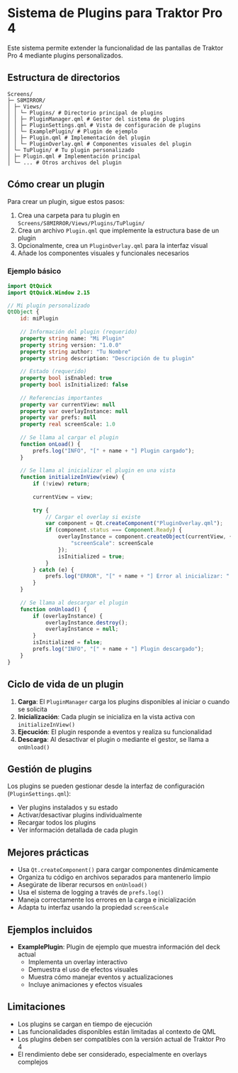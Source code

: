 # Sistema de Plugins para Traktor Pro 4

Este sistema permite extender la funcionalidad de las pantallas de Traktor Pro 4 mediante plugins personalizados.

## Estructura de directorios

```
Screens/
├─ S8MIRROR/
│ ├─ Views/
│ │ └─ Plugins/ # Directorio principal de plugins
│ │ ├─ PluginManager.qml # Gestor del sistema de plugins
│ │ ├─ PluginSettings.qml # Vista de configuración de plugins
│ │ └─ ExamplePlugin/ # Plugin de ejemplo
│ │ ├─ Plugin.qml # Implementación del plugin
│ │ └─ PluginOverlay.qml # Componentes visuales del plugin
│ └─ TuPlugin/ # Tu plugin personalizado
│ ├─ Plugin.qml # Implementación principal
│ └─ ... # Otros archivos del plugin
```

## Cómo crear un plugin

Para crear un plugin, sigue estos pasos:

1. Crea una carpeta para tu plugin en `Screens/S8MIRROR/Views/Plugins/TuPlugin/`
2. Crea un archivo `Plugin.qml` que implemente la estructura base de un plugin
3. Opcionalmente, crea un `PluginOverlay.qml` para la interfaz visual
4. Añade los componentes visuales y funcionales necesarios

### Ejemplo básico

```qml
import QtQuick
import QtQuick.Window 2.15

// Mi plugin personalizado
QtObject {
    id: miPlugin
    
    // Información del plugin (requerido)
    property string name: "Mi Plugin"
    property string version: "1.0.0"
    property string author: "Tu Nombre"
    property string description: "Descripción de tu plugin"
    
    // Estado (requerido)
    property bool isEnabled: true
    property bool isInitialized: false
    
    // Referencias importantes
    property var currentView: null
    property var overlayInstance: null
    property var prefs: null
    property real screenScale: 1.0
    
    // Se llama al cargar el plugin
    function onLoad() {
        prefs.log("INFO", "[" + name + "] Plugin cargado");
    }
    
    // Se llama al inicializar el plugin en una vista
    function initializeInView(view) {
        if (!view) return;
        
        currentView = view;
        
        try {
            // Cargar el overlay si existe
            var component = Qt.createComponent("PluginOverlay.qml");
            if (component.status === Component.Ready) {
                overlayInstance = component.createObject(currentView, {
                    "screenScale": screenScale
                });
                isInitialized = true;
            }
        } catch (e) {
            prefs.log("ERROR", "[" + name + "] Error al inicializar: " + e);
        }
    }
    
    // Se llama al descargar el plugin
    function onUnload() {
        if (overlayInstance) {
            overlayInstance.destroy();
            overlayInstance = null;
        }
        isInitialized = false;
        prefs.log("INFO", "[" + name + "] Plugin descargado");
    }
}
```

## Ciclo de vida de un plugin

1. **Carga**: El `PluginManager` carga los plugins disponibles al iniciar o cuando se solicita
2. **Inicialización**: Cada plugin se inicializa en la vista activa con `initializeInView()`
3. **Ejecución**: El plugin responde a eventos y realiza su funcionalidad
4. **Descarga**: Al desactivar el plugin o mediante el gestor, se llama a `onUnload()`

## Gestión de plugins

Los plugins se pueden gestionar desde la interfaz de configuración (`PluginSettings.qml`):

- Ver plugins instalados y su estado
- Activar/desactivar plugins individualmente
- Recargar todos los plugins
- Ver información detallada de cada plugin

## Mejores prácticas

- Usa `Qt.createComponent()` para cargar componentes dinámicamente
- Organiza tu código en archivos separados para mantenerlo limpio
- Asegúrate de liberar recursos en `onUnload()`
- Usa el sistema de logging a través de `prefs.log()`
- Maneja correctamente los errores en la carga e inicialización
- Adapta tu interfaz usando la propiedad `screenScale`

## Ejemplos incluidos

- **ExamplePlugin**: Plugin de ejemplo que muestra información del deck actual
  - Implementa un overlay interactivo
  - Demuestra el uso de efectos visuales
  - Muestra cómo manejar eventos y actualizaciones
  - Incluye animaciones y efectos visuales

## Limitaciones

- Los plugins se cargan en tiempo de ejecución
- Las funcionalidades disponibles están limitadas al contexto de QML
- Los plugins deben ser compatibles con la versión actual de Traktor Pro 4
- El rendimiento debe ser considerado, especialmente en overlays complejos 